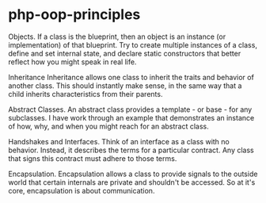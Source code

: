 # php-oop-principles
Objects.
If a class is the blueprint, then an object is an instance (or implementation) of that blueprint. Try to create multiple instances of a class, define and set internal state, and declare static constructors that better reflect how you might speak in real life.

Inheritance
Inheritance allows one class to inherit the traits and behavior of another class. This should instantly make sense, in the same way that a child inherits characteristics from their parents. 

Abstract Classes.
An abstract class provides a template - or base - for any subclasses. I have work through an example that demonstrates an instance of how, why, and when you might reach for an abstract class.

Handshakes and Interfaces.
Think of an interface as a class with no behavior. Instead, it describes the terms for a particular contract. Any class that signs this contract must adhere to those terms.

Encapsulation.
Encapsulation allows a class to provide signals to the outside world that certain internals are private and shouldn't be accessed. So at it's core, encapsulation is about communication.